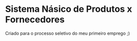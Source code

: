 # Sistema Násico de Produtos x Fornecedores

Criado para o processo seletivo do meu primeiro emprego ;)
